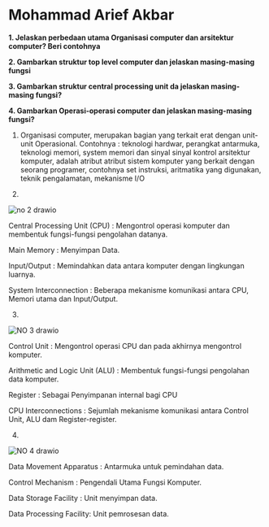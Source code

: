 # Mohammad Arief Akbar

**1.	Jelaskan perbedaan utama Organisasi computer dan arsitektur computer? Beri contohnya**

**2.	Gambarkan struktur top level computer dan jelaskan masing-masing fungsi**

**3.	Gambarkan struktur central processing unit da jelaskan masing-masing fungsi?**

**4.	Gambarkan Operasi-operasi computer dan jelaskan masing-masing fungsi?**

1. Organisasi computer, merupakan bagian yang terkait erat dengan unit-unit Operasional. Contohnya : teknologi hardwar, perangkat antarmuka, teknologi memori, system memori dan sinyal sinyal kontrol
arsitektur komputer, adalah atribut atribut sistem komputer yang berkait dengan seorang programer, contohnya set instruksi, aritmatika yang digunakan, teknik pengalamatan, mekanisme I/O

2.
![no 2 drawio](https://github.com/MAgh0st/test/assets/146688388/dc0e903e-723c-48d4-8f8d-5f3b207817dd)

Central Processing Unit (CPU) : Mengontrol operasi komputer dan membentuk fungsi-fungsi pengolahan datanya.

Main Memory : Menyimpan Data.

Input/Output : Memindahkan data antara komputer dengan lingkungan luarnya.

System Interconnection : Beberapa mekanisme komunikasi antara CPU, Memori utama dan Input/Output.

3.
![NO 3 drawio](https://github.com/MAgh0st/test/assets/146688388/86b1ac04-14b1-4c1c-bedc-1e8e736d770c)

Control Unit : Mengontrol operasi CPU dan pada akhirnya mengontrol komputer.

Arithmetic and Logic Unit (ALU) : Membentuk fungsi-fungsi pengolahan data komputer.

Register : Sebagai Penyimpanan internal bagi CPU

CPU Interconnections : Sejumlah mekanisme komunikasi antara Control Unit, ALU dam Register-register.

4.
![NO 4 drawio](https://github.com/MAgh0st/test/assets/146688388/c73b7864-3c71-41da-8d8e-50eb3ce101ee)

Data Movement Apparatus : Antarmuka untuk pemindahan data.

Control Mechanism : Pengendali Utama Fungsi Komputer.

Data Storage Facility : Unit menyimpan data.

Data Processing Facility: Unit pemrosesan data.
